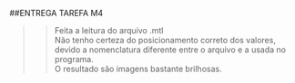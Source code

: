 ##ENTREGA TAREFA M4
>>Feita a leitura do arquivo .mtl<br>
>>Não tenho certeza do posicionamento correto dos valores, devido a nomenclatura diferente entre o arquivo e a usada no programa.<br>
>>O resultado são imagens bastante brilhosas.<br>